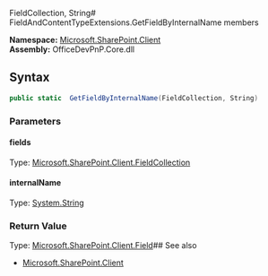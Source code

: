 FieldCollection, String# FieldAndContentTypeExtensions.GetFieldByInternalName members
  

**Namespace:** [Microsoft.SharePoint.Client](Microsoft.SharePoint.Client.md)  
**Assembly:** OfficeDevPnP.Core.dll  
## Syntax
```C#
public static  GetFieldByInternalName(FieldCollection, String)
```
### Parameters
#### fields
Type: [Microsoft.SharePoint.Client.FieldCollection](Microsoft.SharePoint.Client.FieldCollection.md) 
#### 
#### internalName
Type: [System.String](System.String.md) 
#### 
### Return Value
Type: [Microsoft.SharePoint.Client.Field](Microsoft.SharePoint.Client.Field.md)## See also
- [Microsoft.SharePoint.Client](Microsoft.SharePoint.Client.md)
